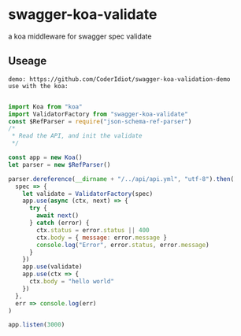 # swagger-koa-validate
a koa middleware for swagger spec validate

## Useage

    demo: https://github.com/CoderIdiot/swagger-koa-validation-demo
    use with the koa:

```javascript

import Koa from "koa"
import ValidatorFactory from "swagger-koa-validate"
const $RefParser = require("json-schema-ref-parser")
/*
 * Read the API, and init the validate
 */

const app = new Koa()
let parser = new $RefParser()

parser.dereference(__dirname + "/../api/api.yml", "utf-8").then(
  spec => {
    let validate = ValidatorFactory(spec)
    app.use(async (ctx, next) => {
      try {
        await next()
      } catch (error) {
        ctx.status = error.status || 400
        ctx.body = { message: error.message }
        console.log("Error", error.status, error.message)
      }
    })
    app.use(validate)
    app.use(ctx => {
      ctx.body = "hello world"
    })
  },
  err => console.log(err)
)

app.listen(3000)

```
